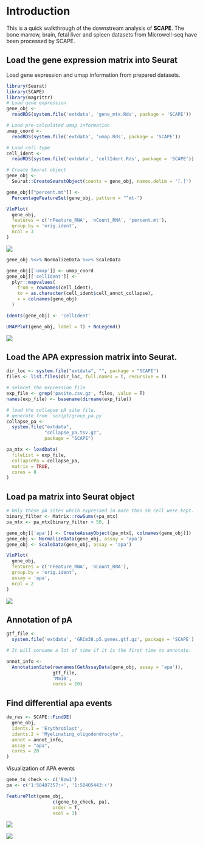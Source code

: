 Introduction
============

This is a quick walkthrough of the downstream analysis of **SCAPE**.
The bone marrow, brain, fetal liver and spleen datasets from Microwell-seq have been processed by SCAPE.

Load the gene expression matrix into Seurat
-------------------------------------------

Load gene expression and umap information from prepared datasets.

``` r
library(Seurat)
library(SCAPE)
library(magrittr)
# Load gene expression
gene_obj <-
  readRDS(system.file('extdata', 'gene_mtx.Rds', package = 'SCAPE'))

# Load pre-calculated umap information
umap_coord <-
  readRDS(system.file('extdata', 'umap.Rds', package = 'SCAPE'))

# Load cell type
cell_ident <-
  readRDS(system.file('extdata', 'cellIdent.Rds', package = 'SCAPE'))

# Create Seurat object
gene_obj <-
  Seurat::CreateSeuratObject(counts = gene_obj, names.delim = '[.]')
```

``` r
gene_obj[["percent.mt"]] <-
  PercentageFeatureSet(gene_obj, pattern = "^mt-")

VlnPlot(
  gene_obj,
  features = c('nFeature_RNA', 'nCount_RNA', 'percent.mt'),
  group.by = 'orig.ident',
  ncol = 3
)
```

![](https://github.com/zhou-ran/SCAPE/blob/main/tutorial/Tutorial_files/figure-markdown_github/unnamed-chunk-2-1.png)

``` r
gene_obj %<>% NormalizeData %<>% ScaleData

gene_obj[['umap']] <- umap_coord
gene_obj[['cellIdent']] <-
  plyr::mapvalues(
    from = rownames(cell_ident),
    to = as.character(cell_ident$cell_annot_collapse),
    x = colnames(gene_obj)
  )

Idents(gene_obj) <- 'cellIdent'

UMAPPlot(gene_obj, label = T) + NoLegend()
```

![](https://github.com/zhou-ran/SCAPE/blob/main/tutorial/Tutorial_files/figure-markdown_github/unnamed-chunk-3-1.png)

Load the APA expression matrix into Seurat.
-------------------------------------------

``` r
dir_loc <- system.file("extdata", "", package = "SCAPE")
files <- list.files(dir_loc, full.names = T, recursive = T)

# selecet the expression file
exp_file <- grep('pasite.csv.gz', files, value = T)
names(exp_file) <- basename(dirname(exp_file))

# load the collapse pA site file.
# generate from `script/group_pa.py`
collapse_pa <-
  system.file("extdata",
              "collapse_pa.tsv.gz",
              package = "SCAPE")

pa_mtx <- loadData(
  fileList = exp_file,
  collapsePa = collapse_pa,
  matrix = TRUE,
  cores = 8
)
```

Load pa matrix into Seurat object
---------------------------------

``` r
# Only these pA sites whcih expressed in more than 50 cell were kept.
binary_filter <- Matrix::rowSums(+pa_mtx)
pa_mtx <- pa_mtx[binary_filter > 50, ]

gene_obj[['apa']] <- CreateAssayObject(pa_mtx[, colnames(gene_obj)])
gene_obj <- NormalizeData(gene_obj, assay = 'apa')
gene_obj <- ScaleData(gene_obj, assay = 'apa')
```

``` r
VlnPlot(
  gene_obj,
  features = c('nFeature_RNA', 'nCount_RNA'),
  group.by = 'orig.ident',
  assay = 'apa',
  ncol = 2
)
```

![](https://github.com/zhou-ran/SCAPE/blob/main/tutorial/Tutorial_files/figure-markdown_github/unnamed-chunk-6-1.png)

Annotation of pA
----------------

``` r
gtf_file <-
  system.file('extdata', 'GRCm38.p5.genes.gtf.gz', package = 'SCAPE')

# It will consume a lot of time if it is the first time to annotate.

annot_info <-
  AnnotationSite(rownames(GetAssayData(gene_obj, assay = 'apa')),
                 gtf_file,
                 'Mm10',
                 cores = 10)
```

Find differential apa events
----------------------------

``` r
de_res <- SCAPE::FindDE(
  gene_obj,
  idents.1 = 'Erythroblast',
  idents.2 = 'Myelinating_oligodendrocyte',
  annot = annot_info,
  assay = "apa",
  cores = 20
)
```

Visualization of APA events

``` r
gene_to_check <- c('Bzw1')
pa <- c('1:58407357:+', '1:58405443:+')

FeaturePlot(gene_obj,
                 c(gene_to_check, pa),
                 order = T,
                 ncol = 3)
```

![](https://github.com/zhou-ran/SCAPE/blob/main/tutorial/Tutorial_files/figure-markdown_github/unnamed-chunk-9-1.png)

![](https://github.com/zhou-ran/SCAPE/blob/main/tutorial/Tutorial_files/figure-markdown_github/Bzw1.png)